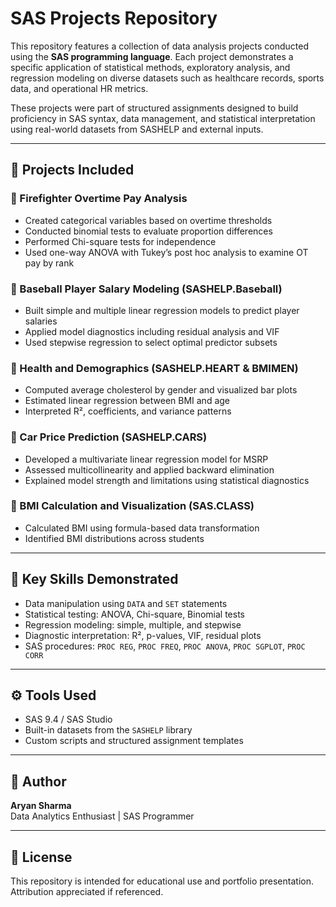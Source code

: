 # SAS Projects Repository

This repository features a collection of data analysis projects conducted using the **SAS programming language**. Each project demonstrates a specific application of statistical methods, exploratory analysis, and regression modeling on diverse datasets such as healthcare records, sports data, and operational HR metrics.

These projects were part of structured assignments designed to build proficiency in SAS syntax, data management, and statistical interpretation using real-world datasets from SASHELP and external inputs.

---

## 📁 Projects Included

### 🔹 Firefighter Overtime Pay Analysis
- Created categorical variables based on overtime thresholds
- Conducted binomial tests to evaluate proportion differences
- Performed Chi-square tests for independence
- Used one-way ANOVA with Tukey’s post hoc analysis to examine OT pay by rank

### 🔹 Baseball Player Salary Modeling (SASHELP.Baseball)
- Built simple and multiple linear regression models to predict player salaries
- Applied model diagnostics including residual analysis and VIF
- Used stepwise regression to select optimal predictor subsets

### 🔹 Health and Demographics (SASHELP.HEART & BMIMEN)
- Computed average cholesterol by gender and visualized bar plots
- Estimated linear regression between BMI and age
- Interpreted R², coefficients, and variance patterns

### 🔹 Car Price Prediction (SASHELP.CARS)
- Developed a multivariate linear regression model for MSRP
- Assessed multicollinearity and applied backward elimination
- Explained model strength and limitations using statistical diagnostics

### 🔹 BMI Calculation and Visualization (SAS.CLASS)
- Calculated BMI using formula-based data transformation
- Identified BMI distributions across students

---

## 🧠 Key Skills Demonstrated
- Data manipulation using `DATA` and `SET` statements
- Statistical testing: ANOVA, Chi-square, Binomial tests
- Regression modeling: simple, multiple, and stepwise
- Diagnostic interpretation: R², p-values, VIF, residual plots
- SAS procedures: `PROC REG`, `PROC FREQ`, `PROC ANOVA`, `PROC SGPLOT`, `PROC CORR`

---

## ⚙️ Tools Used
- SAS 9.4 / SAS Studio
- Built-in datasets from the `SASHELP` library
- Custom scripts and structured assignment templates

---

## 👤 Author

**Aryan Sharma**  
Data Analytics Enthusiast | SAS Programmer

---

## 📘 License

This repository is intended for educational use and portfolio presentation. Attribution appreciated if referenced.
